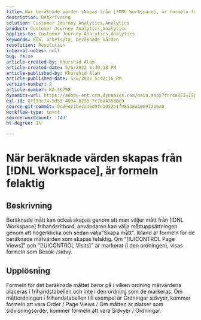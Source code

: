 ```yaml
---
title: När beräknade värden skapas från [!DNL Workspace], är formeln felaktig
description: Beskrivning
solution: Customer Journey Analytics,Analytics
product: Customer Journey Analytics,Analytics
applies-to: Customer Journey Analytics,Analytics
keywords: KCS, arbetsyta, beräknade värden
resolution: Resolution
internal-notes: null
bug: false
article-created-by: Khurshid Alam
article-created-date: 5/5/2022 5:40:18 PM
article-published-by: Khurshid Alam
article-published-date: 5/5/2022 5:42:16 PM
version-number: 2
article-number: KA-16798
dynamics-url: https://adobe-ent.crm.dynamics.com/main.aspx?forceUCI=1&pagetype=entityrecord&etn=knowledgearticle&id=3498176d-9acc-ec11-a7b5-6045bd00dbbc
exl-id: 8ff99c74-5d53-4094-b235-7c7ba43638c9
source-git-commit: 0c3e421beca46d9fe1952b1f98538a50697216a0
workflow-type: tm+mt
source-wordcount: '143'
ht-degree: 1%

---
```


# När beräknade värden skapas från [!DNL Workspace], är formeln felaktig

## Beskrivning


Beräknade mått kan också skapas genom att man väljer mått från [!DNL Workspace] frihandsritbord. användaren kan välja måttuppsättningen genom att högerklicka och sedan välja&quot;Skapa mått&quot;. Ibland är formeln för de beräknade mätvärden som skapas felaktig. Om &quot;[!UICONTROL Page Views]&quot; och &quot;[!UICONTROL Visits]&quot; är markerat (i den ordningen), visas formeln som Besök-/sidvy.


## Upplösning


Formeln för det beräknade måttet beror på i vilken ordning mätvärdena placeras i frihandstabellen och inte i den ordning som de markeras. Om måttordningen i frihandstabellen till exempel är Ordningar sidvyer, kommer formeln att vara Order / Page Views / Om måtten är platser som sidvisningsorder, kommer formeln att vara Sidvyer / Ordningar.
